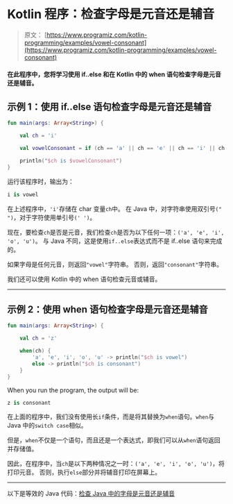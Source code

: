 # Kotlin 程序：检查字母是元音还是辅音

> 原文： [https://www.programiz.com/kotlin-programming/examples/vowel-consonant](https://www.programiz.com/kotlin-programming/examples/vowel-consonant)

#### 在此程序中，您将学习使用 if..else 和在 Kotlin 中的 when 语句检查字母是元音还是辅音。

## 示例 1：使用 if..else 语句检查字母是元音还是辅音

```kt
fun main(args: Array<String>) {

    val ch = 'i'

    val vowelConsonant = if (ch == 'a' || ch == 'e' || ch == 'i' || ch == 'o' || ch == 'u') "vowel" else "consonant"

    println("$ch is $vowelConsonant")
}
```

运行该程序时，输出为：

```kt
i is vowel
```

在上述程序中，`'i'`存储在 char 变量`ch`中。 在 Java 中，对字符串使用双引号`(" ")`，对于字符使用单引号`(' ')`。

现在，要检查`ch`是否是元音，我们检查`ch`是否为以下任何一项：`('a', 'e', 'i', 'o', 'u')`。 与 Java 不同，这是使用`if..else`表达式而不是 if..else 语句来完成的。

如果字母是任何元音，则返回`"vowel"`字符串。 否则，返回`"consonant"`字符串。

我们还可以使用 Kotlin 中的 when 语句检查元音或辅音。

* * *

## 示例 2：使用 when 语句检查字母是元音还是辅音

```kt
fun main(args: Array<String>) {

    val ch = 'z'

    when(ch) {
        'a', 'e', 'i', 'o', 'u' -> println("$ch is vowel")
        else -> println("$ch is consonant")
    }
}
```

When you run the program, the output will be:

```kt
z is consonant
```

在上面的程序中，我们没有使用长`if`条件，而是将其替换为`when`语句。`when`与 Java 中的`switch case`相似。

但是，`when`不仅是一个语句，而且还是一个表达式，即我们可以从`when`语句返回并存储值。

因此，在程序中，当`ch`是以下两种情况之一时：`('a', 'e', 'i', 'o', 'u')`，将打印元音。 否则，执行`else`部分并将辅音打印在屏幕上。

* * *

以下是等效的 Java 代码：[检查 Java 中的字母是元音还是辅音](/java-programming/examples/vowel-consonant "Java Program to Check whether an alphabet is vowel or consonant ")